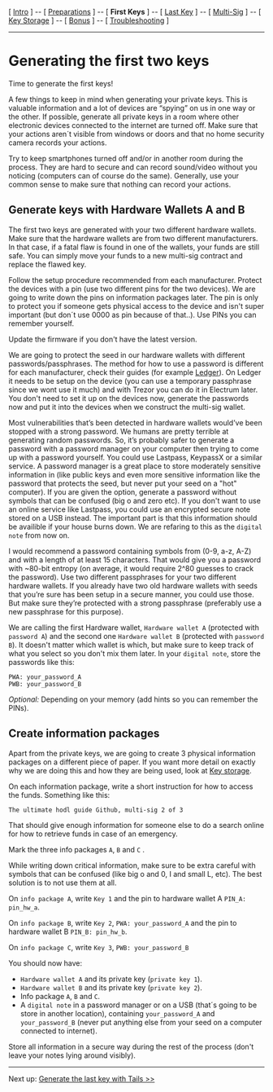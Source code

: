 [ [Intro](README.md) ] -- [ [Preparations](hodl-guide_10_preparations.md) ] -- [ **First Keys** ] -- [ [Last Key](hodl-guide_30_last-key.md) ] -- [ [Multi-Sig](hodl-guide_40_multi-sig.md) ] -- [ [Key Storage](hodl-guide_50_key-storage.md
) ] -- [ [Bonus](hodl-guide_60_bonus.md) ] -- [ [Troubleshooting](hodl-guide_70_troubleshooting.md) ]

---

# Generating the first two keys

Time to generate the first keys! 

A few things to keep in mind when generating your private keys. This is valuable information and a lot of devices are “spying” on us in one way or the other. If possible, generate all private keys in a room where other electronic devices connected to the internet are turned off. Make sure that your actions aren´t visible from windows or doors and that no home security camera records your actions.

Try to keep smartphones turned off and/or in another room during the process. They are hard to secure and can record sound/video without you noticing (computers can of course do the same). Generally, use your common sense to make sure that nothing can record your actions.

## Generate keys with Hardware Wallets A and B

The first two keys are generated with your two different hardware wallets. Make sure that the hardware wallets are from two different manufacturers. In that case, if a fatal flaw is found in one of the wallets, your funds are still safe. You can simply move your funds to a new multi-sig contract and replace the flawed key. 

Follow the setup procedure recommended from each manufacturer. Protect the devices with a pin (use two different pins for the two devices). We are going to write down the pins on information packages later. The pin is only to protect you if someone gets physical access to the device and isn't super important (but don´t use 0000 as pin because of that..). Use PINs you can remember yourself.

Update the firmware if you don't have the latest version. 

We are going to protect the seed in our hardware wallets with different passwords/passphrases.
The method for how to use a password is different for each manufacturer, check their guides (for example [Ledger](https://support.ledger.com/hc/en-us/articles/115005214529-Advanced-passphrase-security)). On Ledger it needs to be setup on the device (you can use a temporary passphrase since we wont use it much) and with Trezor you can do it in Electrum later. You don't need to set it up on the devices now, generate the passwords now and put it into the devices when we construct the multi-sig wallet.

Most vulnerabilities that’s been detected in hardware wallets would’ve been stopped with a strong password. We humans are pretty terrible at generating random passwords. So, it’s probably safer to generate a password with a password manager on your computer then trying to come up with a password yourself. You could use Lastpass, KeypassX or a similar service. A password manager is a great place to store moderately sensitive information in (like public keys and even more sensitive information like the password that protects the seed, but never put your seed on a "hot" computer). If you are given the option, generate a password without symbols that can be confused (big o and zero etc). If you don't want to use an online service like Lastpass, you could use an encrypted secure note stored on a USB instead. The important part is that this information should be availible if your house burns down. We are refaring to this as the `digital note` from now on.

I would recommend a password containing symbols from (0-9, a-z, A-Z) and with a length of at least 15 characters. That would give you a password with ~80-bit entropy (on average, it would require 2^80 guesses to crack the password). 
Use two different passphrases for your two different hardware wallets. 
If you already have two old hardware wallets with seeds that you’re sure has been setup in a secure manner, you could use those. But make sure they’re protected with a strong passphrase (preferably use a new passphrase for this purpose). 

We are calling the first Hardware wallet, `Hardware wallet A` (protected with `password A`) and the second one `Hardware wallet B` (protected with `password B`). It doesn't matter which wallet is which, but make sure to keep track of what you select so you don't mix them later. In your `digital note`, store the passwords like this:
```
PWA: your_password_A
PWB: your_password_B
```
*Optional:* Depending on your memory (add hints so you can remember the PINs).

## Create information packages

Apart from the private keys, we are going to create 3 physical information packages on a different piece of paper. If you want more detail on exactly why we are doing this and how they are being used, look at [Key storage](hodl-guide_50_key-storage.md). 

On each information package, write a short instruction for how to access the funds. Something like this:

`The ultimate hodl guide Github, multi-sig 2 of 3`

That should give enough information for someone else to do a search online for how to retrieve funds in case of an emergency.

Mark the three info packages `A`, `B` and `C` . 

While writing down critical information, make sure to be extra careful with symbols that can be confused (like big o and 0, I and small L, etc). The best solution is to not use them at all.

On `info package A`, write `Key 1` and the pin to hardware wallet A `PIN_A: pin_hw_a`.

On `info package B`, write `Key 2`, `PWA: your_password_A` and the pin to hardware wallet B `PIN_B: pin_hw_b`. 

On `info package C`, write `Key 3`, `PWB: your_password_B`

You should now have:
* `Hardware wallet A` and its private key (`private key 1`).
* `Hardware wallet B` and its private key (`private key 2`).
* Info package `A`, `B` and `C`.
* A `digital note` in a password manager or on a USB (that´s going to be store in another location), containing `your_password_A` and `your_password_B` (never put anything else from your seed on a computer connected to internet). 

Store all information in a secure way during the rest of the process (don't leave your notes lying around visibly).

---
Next up: [Generate the last key with Tails >>](hodl-guide_30_last-key.md)


